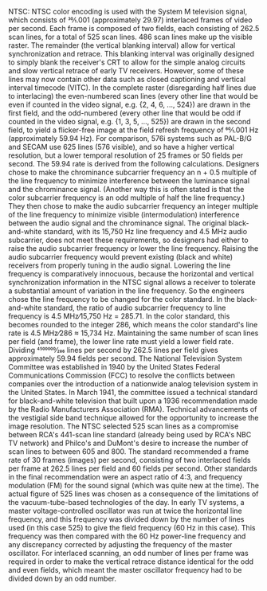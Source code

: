 NTSC: NTSC color encoding is used with the System M television signal, which consists of ​30⁄1.001 (approximately 29.97) interlaced frames of video per second. Each frame is composed of two fields, each consisting of 262.5 scan lines, for a total of 525 scan lines. 486 scan lines make up the visible raster. The remainder (the vertical blanking interval) allow for vertical synchronization and retrace. This blanking interval was originally designed to simply blank the receiver's CRT to allow for the simple analog circuits and slow vertical retrace of early TV receivers. However, some of these lines may now contain other data such as closed captioning and vertical interval timecode (VITC). In the complete raster (disregarding half lines due to interlacing) the even-numbered scan lines (every other line that would be even if counted in the video signal, e.g. {2, 4, 6, ..., 524}) are drawn in the first field, and the odd-numbered (every other line that would be odd if counted in the video signal, e.g. {1, 3, 5, ..., 525}) are drawn in the second field, to yield a flicker-free image at the field refresh frequency of ​60⁄1.001 Hz (approximately 59.94 Hz). For comparison, 576i systems such as PAL-B/G and SECAM use 625 lines (576 visible), and so have a higher vertical resolution, but a lower temporal resolution of 25 frames or 50 fields per second. The 59.94 rate is derived from the following calculations. Designers chose to make the chrominance subcarrier frequency an n + 0.5 multiple of the line frequency to minimize interference between the luminance signal and the chrominance signal. (Another way this is often stated is that the color subcarrier frequency is an odd multiple of half the line frequency.) They then chose to make the audio subcarrier frequency an integer multiple of the line frequency to minimize visible (intermodulation) interference between the audio signal and the chrominance signal. The original black-and-white standard, with its 15,750 Hz line frequency and 4.5 MHz audio subcarrier, does not meet these requirements, so designers had either to raise the audio subcarrier frequency or lower the line frequency. Raising the audio subcarrier frequency would prevent existing (black and white) receivers from properly tuning in the audio signal. Lowering the line frequency is comparatively innocuous, because the horizontal and vertical synchronization information in the NTSC signal allows a receiver to tolerate a substantial amount of variation in the line frequency. So the engineers chose the line frequency to be changed for the color standard. In the black-and-white standard, the ratio of audio subcarrier frequency to line frequency is ​4.5 MHz⁄15,750 Hz = 285.71. In the color standard, this becomes rounded to the integer 286, which means the color standard's line rate is ​4.5 MHz⁄286 ≈ 15,734 Hz. Maintaining the same number of scan lines per field (and frame), the lower line rate must yield a lower field rate. Dividing ​4500000⁄286 lines per second by 262.5 lines per field gives approximately 59.94 fields per second. The National Television System Committee was established in 1940 by the United States Federal Communications Commission (FCC) to resolve the conflicts between companies over the introduction of a nationwide analog television system in the United States. In March 1941, the committee issued a technical standard for black-and-white television that built upon a 1936 recommendation made by the Radio Manufacturers Association (RMA). Technical advancements of the vestigial side band technique allowed for the opportunity to increase the image resolution. The NTSC selected 525 scan lines as a compromise between RCA's 441-scan line standard (already being used by RCA's NBC TV network) and Philco's and DuMont's desire to increase the number of scan lines to between 605 and 800. The standard recommended a frame rate of 30 frames (images) per second, consisting of two interlaced fields per frame at 262.5 lines per field and 60 fields per second. Other standards in the final recommendation were an aspect ratio of 4:3, and frequency modulation (FM) for the sound signal (which was quite new at the time). The actual figure of 525 lines was chosen as a consequence of the limitations of the vacuum-tube-based technologies of the day. In early TV systems, a master voltage-controlled oscillator was run at twice the horizontal line frequency, and this frequency was divided down by the number of lines used (in this case 525) to give the field frequency (60 Hz in this case). This frequency was then compared with the 60 Hz power-line frequency and any discrepancy corrected by adjusting the frequency of the master oscillator. For interlaced scanning, an odd number of lines per frame was required in order to make the vertical retrace distance identical for the odd and even fields, which meant the master oscillator frequency had to be divided down by an odd number.
